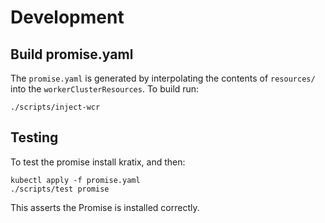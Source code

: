 # Development

## Build promise.yaml
The `promise.yaml` is generated by interpolating the contents of `resources/` into
the `workerClusterResources`. To build run:

```
./scripts/inject-wcr
```

## Testing
To test the promise install kratix, and then:
```
kubectl apply -f promise.yaml
./scripts/test promise
```

This asserts the Promise is installed correctly.

